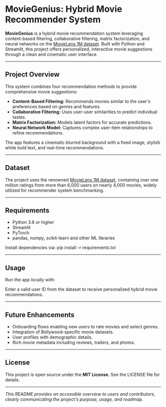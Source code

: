 # **MovieGenius: Hybrid Movie Recommender System**

**MovieGenius** is a hybrid movie recommendation system leveraging content-based filtering, collaborative filtering, matrix factorization, and neural networks on the [MovieLens 1M dataset](https://grouplens.org/datasets/movielens/1m/). Built with Python and Streamlit, this project offers personalized, interactive movie suggestions through a clean and cinematic user interface.

---

## **Project Overview**

This system combines four recommendation methods to provide comprehensive movie suggestions:

- **Content-Based Filtering:** Recommends movies similar to the user's preferences based on genres and features.
- **Collaborative Filtering:** Uses user-user similarities to predict individual tastes.
- **Matrix Factorization:** Models latent factors for accurate predictions.
- **Neural Network Model:** Captures complex user-item relationships to refine recommendations.

The app features a cinematic blurred background with a fixed image, stylish white bold text, and real-time recommendations.

---

## **Dataset**

The project uses the renowned [MovieLens 1M dataset](https://grouplens.org/datasets/movielens/1m/), containing over one million ratings from more than 6,000 users on nearly 4,000 movies, widely utilized for recommender system benchmarking.

---

## **Requirements**

- Python 3.6 or higher
- Streamlit
- PyTorch
- pandas, numpy, scikit-learn and other ML libraries

Install dependencies via:
pip install -r requirements.txt


---

## **Usage**

Run the app locally with:


Enter a valid user ID from the dataset to receive personalized hybrid movie recommendations.

---

## **Future Enhancements**

- Onboarding flows enabling new users to rate movies and select genres.
- Integration of Bollywood-specific movie datasets.
- User profiles with demographic details.
- Rich movie metadata including reviews, trailers, and photos.

---

## **License**

This project is open source under the **MIT License**. See the LICENSE file for details.

---

*This README provides an accessible overview to users and contributors, clearly communicating the project's purpose, usage, and roadmap.*

